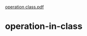 [operation class.pdf](https://github.com/ms0208/operation-in-class/files/10560359/operation.class.pdf)
# operation-in-class
